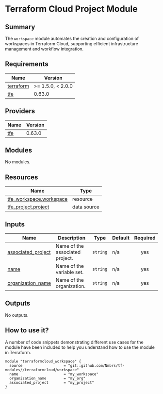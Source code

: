 <!-- BEGIN_TF_DOCS -->
# Terraform Cloud Project Module

## Summary

The `workspace` module automates the creation and configuration of workspaces in Terraform Cloud, supporting efficient infrastructure management and workflow integration.

## Requirements

| Name | Version |
|------|---------|
| <a name="requirement_terraform"></a> [terraform](#requirement\_terraform) | >= 1.5.0, < 2.0.0 |
| <a name="requirement_tfe"></a> [tfe](#requirement\_tfe) | 0.63.0 |

## Providers

| Name | Version |
|------|---------|
| <a name="provider_tfe"></a> [tfe](#provider\_tfe) | 0.63.0 |

## Modules

No modules.

## Resources

| Name | Type |
|------|------|
| [tfe_workspace.workspace](https://registry.terraform.io/providers/hashicorp/tfe/0.63.0/docs/resources/workspace) | resource |
| [tfe_project.project](https://registry.terraform.io/providers/hashicorp/tfe/0.63.0/docs/data-sources/project) | data source |

## Inputs

| Name | Description | Type | Default | Required |
|------|-------------|------|---------|:--------:|
| <a name="input_associated_project"></a> [associated\_project](#input\_associated\_project) | Name of the associated project. | `string` | n/a | yes |
| <a name="input_name"></a> [name](#input\_name) | Name of the variable set. | `string` | n/a | yes |
| <a name="input_organization_name"></a> [organization\_name](#input\_organization\_name) | Name of the organization. | `string` | n/a | yes |

## Outputs

No outputs.

## How to use it?

A number of code snippets demonstrating different use cases for the module have been included to help you understand how to use the module in Terraform.

```hcl
module "terraformcloud_workspace" {
  source                   = "git::github.com/Nmbrs/tf-modules//terraformcloud/workspace"
  name                     = "my_workspace"
  organization_name        = "my_org"
  associated_project       = "my_project"
}
```
<!-- END_TF_DOCS -->